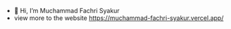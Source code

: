- 👋 Hi, I’m Muchammad Fachri Syakur 
- view more to the website
https://muchammad-fachri-syakur.vercel.app/
